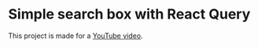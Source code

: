 # Simple search box with React Query

This project is made for a [YouTube video](https://youtu.be/Tmn3vpymg-4). 